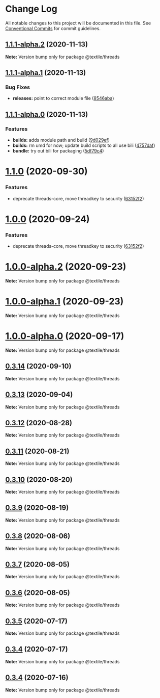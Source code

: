 # Change Log

All notable changes to this project will be documented in this file.
See [Conventional Commits](https://conventionalcommits.org) for commit guidelines.

## [1.1.1-alpha.2](https://github.com/textileio/js-threads/compare/@textile/threads@1.1.1-alpha.1...@textile/threads@1.1.1-alpha.2) (2020-11-13)

**Note:** Version bump only for package @textile/threads





## [1.1.1-alpha.1](https://github.com/textileio/js-threads/compare/@textile/threads@1.1.1-alpha.0...@textile/threads@1.1.1-alpha.1) (2020-11-13)


### Bug Fixes

* **releases:** point to correct module file ([8546aba](https://github.com/textileio/js-threads/commit/8546aba1152bca503baa0de6443a02e47acbf3ca))





## [1.1.1-alpha.0](https://github.com/textileio/js-threads/compare/@textile/threads@1.1.0...@textile/threads@1.1.1-alpha.0) (2020-11-13)


### Features

* **builds:** adds module path and build ([9d029ef](https://github.com/textileio/js-threads/commit/9d029ef44c39d3019773c772bf8d483bcdf3be1a))
* **builds:** rm umd for now; update build scripts to all use bili ([4757daf](https://github.com/textileio/js-threads/commit/4757dafa316b4e2c84c8ea8d2ad35206ad7737d4))
* **bundle:** try out bili for packaging ([5df79c4](https://github.com/textileio/js-threads/commit/5df79c4c0dbd1def9b3e5a4c84a21ac787a01663))





# [1.1.0](https://github.com/textileio/js-threads/compare/@textile/threads@1.0.0-alpha.0...@textile/threads@1.1.0) (2020-09-30)


### Features

* deprecate threads-core, move threadkey to security ([63152f2](https://github.com/textileio/js-threads/commit/63152f2514ae01a6ca539948104c8c32dd0c1503))





# [1.0.0](https://github.com/textileio/js-threads/compare/@textile/threads@1.0.0-alpha.0...@textile/threads@1.0.0) (2020-09-24)


### Features

* deprecate threads-core, move threadkey to security ([63152f2](https://github.com/textileio/js-threads/commit/63152f2514ae01a6ca539948104c8c32dd0c1503))





# [1.0.0-alpha.2](https://github.com/textileio/js-threads/compare/@textile/threads@1.0.0-alpha.1...@textile/threads@1.0.0-alpha.2) (2020-09-23)

**Note:** Version bump only for package @textile/threads





# [1.0.0-alpha.1](https://github.com/textileio/js-threads/compare/@textile/threads@1.0.0-alpha.0...@textile/threads@1.0.0-alpha.1) (2020-09-23)

**Note:** Version bump only for package @textile/threads





# [1.0.0-alpha.0](https://github.com/textileio/js-threads/compare/@textile/threads@0.3.14...@textile/threads@1.0.0-alpha.0) (2020-09-17)

**Note:** Version bump only for package @textile/threads





## [0.3.14](https://github.com/textileio/js-threads/compare/@textile/threads@0.3.13...@textile/threads@0.3.14) (2020-09-10)

**Note:** Version bump only for package @textile/threads





## [0.3.13](https://github.com/textileio/js-threads/compare/@textile/threads@0.3.12...@textile/threads@0.3.13) (2020-09-04)

**Note:** Version bump only for package @textile/threads





## [0.3.12](https://github.com/textileio/js-threads/compare/@textile/threads@0.3.11...@textile/threads@0.3.12) (2020-08-28)

**Note:** Version bump only for package @textile/threads





## [0.3.11](https://github.com/textileio/js-threads/compare/@textile/threads@0.3.10...@textile/threads@0.3.11) (2020-08-21)

**Note:** Version bump only for package @textile/threads





## [0.3.10](https://github.com/textileio/js-threads/compare/@textile/threads@0.3.9...@textile/threads@0.3.10) (2020-08-20)

**Note:** Version bump only for package @textile/threads





## [0.3.9](https://github.com/textileio/js-threads/compare/@textile/threads@0.3.8...@textile/threads@0.3.9) (2020-08-19)

**Note:** Version bump only for package @textile/threads





## [0.3.8](https://github.com/textileio/js-threads/compare/@textile/threads@0.3.7...@textile/threads@0.3.8) (2020-08-06)

**Note:** Version bump only for package @textile/threads





## [0.3.7](https://github.com/textileio/js-threads/compare/@textile/threads@0.3.6...@textile/threads@0.3.7) (2020-08-05)

**Note:** Version bump only for package @textile/threads





## [0.3.6](https://github.com/textileio/js-threads/compare/@textile/threads@0.3.5...@textile/threads@0.3.6) (2020-08-05)

**Note:** Version bump only for package @textile/threads





## [0.3.5](https://github.com/textileio/js-threads/compare/@textile/threads@0.3.4...@textile/threads@0.3.5) (2020-07-17)

**Note:** Version bump only for package @textile/threads





## [0.3.4](https://github.com/textileio/js-threads/compare/@textile/threads@0.3.3...@textile/threads@0.3.4) (2020-07-17)

**Note:** Version bump only for package @textile/threads





## [0.3.4](https://github.com/textileio/js-threads/compare/@textile/threads@0.3.3...@textile/threads@0.3.4) (2020-07-16)

**Note:** Version bump only for package @textile/threads
